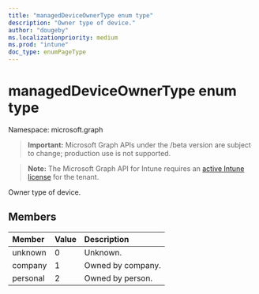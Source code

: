 ```yaml
---
title: "managedDeviceOwnerType enum type"
description: "Owner type of device."
author: "dougeby"
ms.localizationpriority: medium
ms.prod: "intune"
doc_type: enumPageType
---
```


# managedDeviceOwnerType enum type

Namespace: microsoft.graph

> **Important:** Microsoft Graph APIs under the /beta version are subject to change; production use is not supported.

> **Note:** The Microsoft Graph API for Intune requires an [active Intune license](https://go.microsoft.com/fwlink/?linkid=839381) for the tenant.

Owner type of device.

## Members
|Member|Value|Description|
|:---|:---|:---|
|unknown|0|Unknown.|
|company|1|Owned by company.|
|personal|2|Owned by person.|



